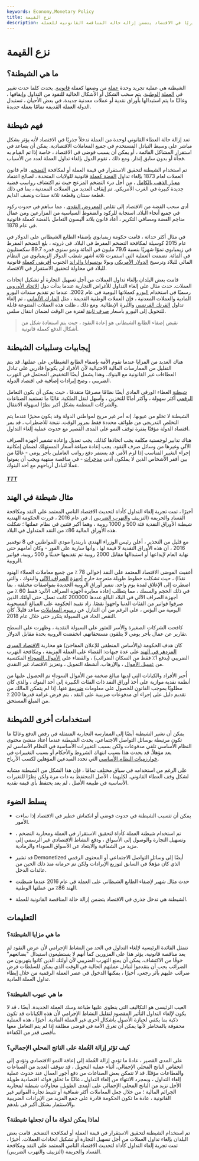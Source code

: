```yaml
---
keywords: Economy,Monetary Policy
title: نزع القيمة
description: يعتبر إلغاء تداول العملة تدخلاً جذريًا في الاقتصاد يتضمن إزالة حالة المناقصة القانونية للعملة.
---
```


# نزع القيمة
## ما هي الشيطنة؟

الشيطنة هي عملية تجريد وحدة [عملة](/currency) من وضعها كعملة [قانونية](/legal-tender). يحدث كلما حدث تغيير في [العملة](/national-currency) [الوطنية](/national-currency). يتم سحب الشكل أو الأشكال الحالية للنقود من التداول وإيقافها ، وغالبًا ما يتم استبدالها بأوراق نقدية أو عملات معدنية جديدة. في بعض الأحيان ، تستبدل الدولة العملة القديمة تمامًا بعملة جديدة.

## فهم شيطنة

تعد إزالة حالة العطاء القانوني لوحدة من العملة تدخلاً جذريًا في الاقتصاد لأنه يؤثر بشكل مباشر على وسيط التبادل المستخدم في جميع المعاملات الاقتصادية. يمكن أن يساعد في استقرار المشاكل القائمة ، أو يمكن أن يسبب فوضى في الاقتصاد ، خاصة إذا تم القيام به فجأة أو بدون سابق إنذار. ومع ذلك ، تقوم الدول بإلغاء تداول العملة لعدد من الأسباب.

تم استخدام الشيطنة لتحقيق الاستقرار في قيمة العملة أو لمكافحة [التضخم](/inflation). قام قانون العملات لعام 1873 بإلغاء تداول [الفضة كعملة](/silver) قانونية للولايات المتحدة ، لصالح اعتماد [معيار الذهب بالكامل](/goldstandard) ، من أجل درء التضخم المزعج حيث تم اكتشاف رواسب فضية جديدة كبيرة في الغرب الأمريكي. تم إيقاف العديد من العملات المعدنية ، بما في ذلك قطعة سنتان وقطعة ثلاثة سنتات ونصف الدايم.

أدى سحب الفضة من الاقتصاد إلى تقلص [المعروض النقدي](/moneysupply) ، مما ساهم في حدوث ركود في جميع أنحاء البلاد. استجابة للركود والضغوط السياسية من المزارعين ومن عمال مناجم الفضة ومصافي التكرير ، أعاد قانون بلاند أليسون التعامل بالفضة كعملة قانونية في عام 1878.

في مثال أكثر حداثة ، قامت حكومة زيمبابوي بإضفاء الطابع الشيطاني على الدولار في عام 2015 كوسيلة لمكافحة التضخم المفرط في البلاد. في ذروته ، بلغ التضخم المفرط في زيمبابوي نموًا شهريًا بنسبة 79.6 مليون في المائة ونمو سنوي قدره 89.7 سكستليون في المائة. تضمنت العملية التي استمرت ثلاثة أشهر شطب الدولار الزيمبابوي من النظام المالي للبلاد وترسيخ [الدولار الأمريكي](/usd-united-states-dollar) وبولا [بوتسوانا والراند](/bwp-botswana-pula) الجنوب [أفريقي كعملة](/zar-south-african-rand) قانونية للبلاد في محاولة لتحقيق الاستقرار في الاقتصاد.

قامت بعض البلدان بإلغاء تداول العملات من أجل تسهيل التجارة أو تشكيل اتحادات العملات. حدث مثال على إلغاء التداول للأغراض التجارية عندما بدأت دول [الاتحاد الأوروبي](/europeanunion) رسميًا في استخدام [اليورو](/euro) كعملاتها اليومية في عام 2002. عندما تم تقديم سندات اليورو المادية والعملات المعدنية ، فإن العملات الوطنية القديمة ، مثل [المارك الألماني](/deutschmark) ، تم إلغاء تداول [الفرنك الفرنسي](/franc-f) والليرة الإيطالية. ومع ذلك ، ظلت هذه العملات المتنوعة قابلة للتحويل إلى اليورو بأسعار [صرف ثابتة](/fixedexchangerate) لفترة من الوقت لضمان انتقال سلس.

> نقيض إضفاء الطابع الشيطاني هو إعادة النقود ، حيث يتم استعادة شكل من أشكال الدفع كعملة قانونية.

>

## إيجابيات وسلبيات الشيطنة

هناك العديد من المزايا عندما تقوم الأمة بإضفاء الطابع الشيطاني على عملتها. قد يتم التقليل من الممارسات المالية الاحتيالية لأن الأفراد لن يكونوا قادرين على تبادل العطاءات غير القانونية مع البنوك. وهذا يشمل أيضًا التخفيض المحتمل في التهرب الضريبي ، وضخ إيرادات إضافية في اقتصاد الدولة.

[شيطنة](/digital-currency) العطاء الورقي المادي أيضًا نظامًا مصرفيًا متقدمًا ، حيث يمكن أن يكون التعامل [الرقمي](/digital-currency) أكثر سهولة ، وأكثر أمانًا للتخزين ، وأسهل لنقل الملكية. غالبًا ما تستفيد الصناعات والشركات المنظمة بشكل أكبر نظرًا لسهولة الانتقال.

الشيطنة لا تخلو من عيوبها. إنه أمر غير مريح لمواطني الدولة وقد يكون محيرًا عندما يتم التخلص التدريجي من طوائف محددة فقط بمرور الوقت. نتيجة للاضطراب ، قد يمر اقتصاد الدولة مؤقتًا بفترة توقف النمو على المدى القصير مع حدوث عملية إلغاء التداول.

هناك تدابير لوجستية مكلفة يجب اتخاذها كذلك. يجب تعديل وإعادة تشفير أجهزة الصراف الآلي وغيرها من وسائل صرف النقود. يجب إعادة صياغة أسعار المستهلك لضمان إمكانية إجراء التغيير المناسب إذا لزم الأمر. قد يستمر دفع رواتب العاملين بأجر يومي - غالبًا من بين أفقر الأشخاص الذين لا يملكون أدنى [مدخرات](/savings) - في مناقصة منتهية ويجب أن يفوتوا عملًا لتبادل أرباحهم مع أحد البنوك.

<h5> <a href=""> TTT </a> </h5>

## مثال شيطنة في الهند

أخيرًا ، تمت تجربة إلغاء التداول كأداة لتحديث الاقتصاد النامي المعتمد على النقد ومكافحة الفساد والجريمة (التزييف [والتهرب الضريبي](/taxevasion) ). في عام 2016 ، قررت الحكومة الهندية شيطنة الأوراق النقدية فئة 500 و 1000 روبية ، وهما أكبر فئتين في نظام عملتها ؛ شكلت هذه الأوراق المالية 86٪ من النقد المتداول في البلاد.

مع قليل من التحذير ، أعلن رئيس الوزراء الهندي ناريندرا مودي للمواطنين في 8 نوفمبر 2016 ، أن هذه الأوراق النقدية لا قيمة لها ، وأنها سارية على الفور - وكان أمامهم حتى نهاية العام لإيداعها أو استبدالها مقابل 2000 روبية تم تقديمها حديثًا و 500 روبية. فواتير الروبية.

أعقبت الفوضى الاقتصاد المعتمد على النقد (حوالي 78 ٪ من جميع معاملات العملاء الهنود نقدًا) ، حيث تشكلت خطوط طويلة متعرجة خارج [أجهزة](/bank) [الصراف الآلي](/atm) والبنوك ، والتي اضطرت إلى الإغلاق لمدة يوم واحد. تتميز أوراق الروبية الجديدة بمواصفات مختلفة ، بما في ذلك الحجم والسمك ، مما يتطلب إعادة معايرة أجهزة الصراف الآلي: فقط 60 ٪ من أجهزة الصراف الآلي في البلاد البالغ عددها 200000 كانت تعمل. حتى أولئك الذين صرفوا فواتير من الفئات الدنيا واجهوا نقصًا. زاد تقييد الحكومة على المبالغ المسحوبة اليومية من البؤس ، على الرغم من أن التنازل عن [رسوم المعاملات](/transaction-fees) ساعد قليلاً. كان النقص الحاد في السيولة يتكرر حتى خلال عام 2018.

كافحت الشركات الصغيرة والأسر للعثور على السيولة النقدية ، وظهرت على السطح تقارير عن عمال بأجر يومي لا يتلقون مستحقاتهم. انخفضت الروبية بحدة مقابل الدولار.

كان هدف الحكومة (والأساس المنطقي للإعلان المفاجئ) هو محاربة [الاقتصاد السري المزدهر في الهند](/underground-economy) على عدة جبهات: القضاء على العملة المزيفة ، ومكافحة التهرب الضريبي (يدفع 1٪ فقط من السكان الضرائب) ، والقضاء على [الأموال السوداء](/black-money) المكتسبة من [غسيل الأموال](/moneylaundering) ، والإرهاب. أنشطة التمويل ، وتعزيز الاقتصاد غير النقدي.

أُجبر الأفراد والكيانات التي لديها مبالغ ضخمة من الأموال السوداء تم الحصول عليها من أنظمة نقدية موازية على أخذ أوراق النقد ذات الفئات الكبيرة إلى أحد البنوك ، والذي كان مطلوبًا بموجب القانون للحصول على معلومات [ضريبية](/taxes) عنها. إذا لم يتمكن المالك من تقديم دليل على إجراء أي مدفوعات ضريبية على النقد ، يتم فرض غرامة قدرها 200 ٪ من المبلغ المستحق.

## استخدامات أخرى للشيطنة

يمكن أن تشير الشيطنة أيضًا إلى الممارسة التجارية المتمثلة في رفض الدفع وغالبًا ما تكون مرتبطة بوسائل التواصل الاجتماعي. يحدث الشيطنة عندما اعتاد منشئ محتوى النظام الأساسي تلقي مدفوعات ولكن بسبب التغييرات الأساسية في النظام الأساسي لم يعد مؤهلاً. قد يحدث هذا بسبب انتهاك الشروط والأحكام أو بسبب التغييرات في [خوارزميات النظام الأساسي](/algorithm) التي تحدد المبدعين المؤهلين لكسب الأرباح.

على الرغم من استخدامه في سياق مختلف تمامًا ، فإن هذا الشكل من الشيطنة مشابه لشكل وقف العطاء القانوني. لكليهما ، الأصل المحتفظ به ذات مرة ولكن نظرًا للتغيرات الأساسية في طبيعة الأصل ، لم يعد يحتفظ بأي قيمة نقدية.

## يسلط الضوء

- يمكن أن تتسبب الشيطنة في حدوث فوضى أو انكماش خطير في الاقتصاد إذا ساءت الأمور.

- تم استخدام شيطنة العملة كأداة لتحقيق الاستقرار في العملة ومحاربة التضخم ، وتسهيل التجارة والوصول إلى الأسواق ، ودفع النشاط الاقتصادي غير الرسمي إلى مزيد من الشفافية والابتعاد عن الأسواق السوداء والرمادية.

- قد تشير Demonetized أيضًا إلى وسائل التواصل الاجتماعي أو المحتوى الرقمي الذي كان مؤهلًا في السابق لتوزيع الإيرادات ولكن تم حرمانه منذ ذلك الحين من عائدات الدخل.

- حدث مثال شهير لإضفاء الطابع الشيطاني على العملة في عام 2016 عندما شيطنت الهند 86٪ من عملتها الوطنية.

- الشيطنة هي تدخل جذري في الاقتصاد يتضمن إزالة حالة المناقصة القانونية للعملة.

## التعليمات

### ما هي مزايا الشيطنة؟

تتمثل الفائدة الرئيسية لإلغاء التداول في الحد من النشاط الإجرامي لأن عرض النقود لم يعد مناقصة قانونية. يؤثر هذا على المزورين كما أنهم لا يستطيعون استبدال "بضائعهم" خوفًا من الاكتشاف. يمكن أن يمنع التهرب الضريبي لأن أولئك الذين كانوا يتهربون من الضرائب يجب أن يتقدموا لتبادل عملتهم الحالية في الوقت الذي يمكن للسلطات فرض ضرائب عليهم بأثر رجعي. أخيرًا ، يمكنها الدخول في عصر العملة الرقمية من خلال إبطاء تداول العملة المادية.

### ما هي عيوب الشيطنة؟

العيب الرئيسي هو التكاليف التي ينطوي عليها طباعة وسك العملة الجديدة. أيضًا ، قد لا يكون لإلغاء التداول التأثير المقصود لتقليل النشاط الإجرامي لأن هذه الكيانات قد تكون ذكية بما يكفي لحيازة الأصول بأشكال أخرى غير العملة المادية. أخيرًا ، هذه العملية محفوفة بالمخاطر لأنها يمكن أن تغرق الأمة في فوضى مطلقة إذا لم يتم التعامل معها بأقصى قدر من الكفاءة.

### كيف تؤثر إزالة العُملة على الناتج المحلي الإجمالي؟

على المدى القصير ، عادةً ما تؤدي إزالة العُملة إلى إعاقة النمو الاقتصادي وتؤدي إلى انخفاض الناتج المحلي الإجمالي. أثناء عملية التحويل ، قد تتوقف العديد من الصناعات والقطاعات مؤقتًا. قد لا تتمكن بعض الصناعات من دفع أجور العمال عند حدوث عملية إلغاء التداول ، وبمجرد الانتهاء من إلغاء التداول ، غالبًا ما تخلق فوائد اقتصادية طويلة الأجل تزيد من الناتج المحلي الإجمالي على المدى الطويل. محاولات شيطنة لمحاربة الجرائم المالية ؛ من خلال جعل المعاملات أكثر شفافية أو تثبيط تجارة الفواتير غير القانونية ، عادة ما تكون الحكومة قادرة على جمع المزيد من الإيرادات الضريبية والاستثمار بشكل أكبر في بلدهم.

### لماذا يمكن لدولة ما أن تجعلها شيطنة؟

تم استخدام الشيطنة لتحقيق الاستقرار في قيمة العملة أو لمكافحة التضخم. قامت بعض البلدان بإلغاء تداول العملات من أجل تسهيل التجارة أو تشكيل اتحادات العملات. أخيرًا ، تمت تجربة إلغاء التداول كأداة لتحديث الاقتصاد النامي المعتمد على النقد ومكافحة الفساد والجريمة (التزييف والتهرب الضريبي).

